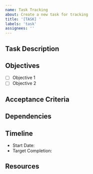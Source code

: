 ```yaml
---
name: Task Tracking
about: Create a new task for tracking
title: '[TASK] '
labels: 'task'
assignees: ''
---
```


## Task Description
<!-- Detailed description of the task -->

## Objectives
- [ ] Objective 1
- [ ] Objective 2

## Acceptance Criteria
<!-- List the requirements for task completion -->

## Dependencies
<!-- List any dependencies or blockers -->

## Timeline
- Start Date: 
- Target Completion: 

## Resources
<!-- Add links to relevant documentation or resources -->
